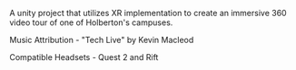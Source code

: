 A unity project that utilizes XR implementation to create an immersive 360 video tour of one of Holberton's campuses.

Music Attribution - "Tech Live" by Kevin Macleod

Compatible Headsets - Quest 2 and Rift
